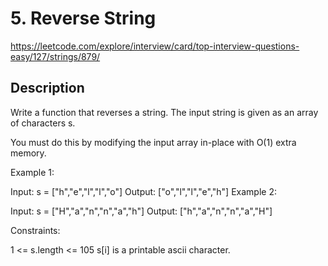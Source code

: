 # 5. Reverse String
https://leetcode.com/explore/interview/card/top-interview-questions-easy/127/strings/879/

## Description
Write a function that reverses a string. The input string is given as an array of characters s.

You must do this by modifying the input array in-place with O(1) extra memory.


Example 1:

Input: s = ["h","e","l","l","o"]
Output: ["o","l","l","e","h"]
Example 2:

Input: s = ["H","a","n","n","a","h"]
Output: ["h","a","n","n","a","H"]
 

Constraints:

1 <= s.length <= 105
s[i] is a printable ascii character.
